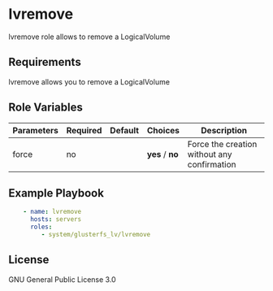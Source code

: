 lvremove
=========

lvremove role allows to remove a LogicalVolume

Requirements
------------
lvremove allows you to remove a LogicalVolume

Role Variables
--------------

| Parameters      | Required | Default | Choices        | Description                                |
| ----------      | -------- | ------- | -------        | -----------                                |
|force            | no       |         |**yes** / **no**|Force the creation without any confirmation |

Example Playbook
----------------

```yaml
    - name: lvremove
      hosts: servers
      roles:
         - system/glusterfs_lv/lvremove
```

License
-------

GNU General Public License 3.0
